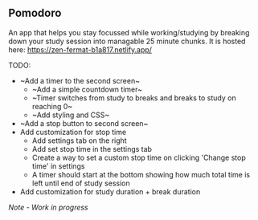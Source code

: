 ## Pomodoro

An app that helps you stay focussed while working/studying by breaking down your study session into managable 25 minute chunks. It is hosted here: https://zen-fermat-b1a817.netlify.app/

TODO:

- ~Add a timer to the second screen~
  - ~Add a simple countdown timer~
  - ~Timer switches from study to breaks and breaks to study on reaching 0~
  - ~Add styling and CSS~
- ~Add a stop button to second screen~
- Add customization for stop time
   - Add settings tab on the right
   - Add set stop time in the settings tab
   - Create a way to set a custom stop time on clicking 'Change stop time' in settings
   - A timer should start at the bottom showing how much total time is left until end of study session
- Add customization for study duration + break duration 

*Note - Work in progress*

